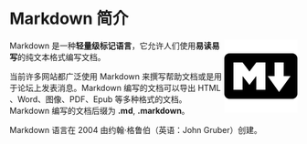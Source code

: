 # Markdown 简介

<img src="../../images/Markdown教程/5.0-1.png" align="right" alt="Arduino logo"/>

Markdown 是一种**轻量级标记语言**，它允许人们使用**易读易写**的纯文本格式编写文档。  

当前许多网站都广泛使用 Markdown 来撰写帮助文档或是用于论坛上发表消息。Markdown 编写的文档可以导出 HTML 、Word、图像、PDF、Epub 等多种格式的文档。Markdown 编写的文档后缀为 **.md**, **.markdown**。

Markdown 语言在 2004 由约翰·格鲁伯（英语：John Gruber）创建。
